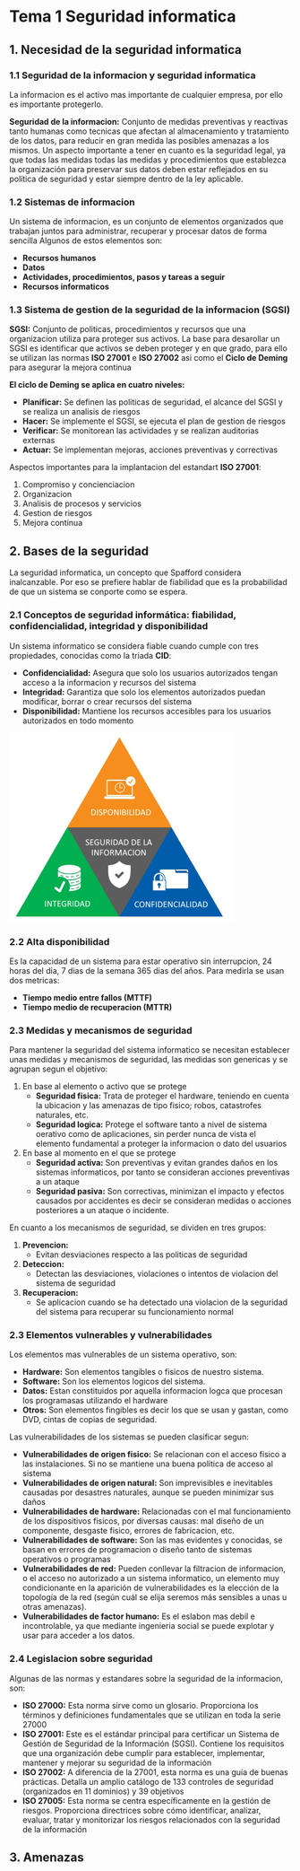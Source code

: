 # Tema 1 Seguridad informatica 

## 1. Necesidad de la seguridad informatica
### 1.1 Seguridad de la informacion y seguridad informatica 
La informacion es el activo mas importante de cualquier empresa, por ello es importante protegerlo. 


**Seguridad de la informacion:** Conjunto de medidas preventivas y reactivas tanto humanas como tecnicas que afectan al almacenamiento y tratamiento de los datos, para reducir en gran medida las posibles amenazas a los mismos. Un aspecto importante a tener en cuanto es la seguridad legal, ya que todas las medidas todas las medidas y procedimientos que establezca la organización para preservar sus
datos deben estar reflejados en su política de seguridad y estar siempre dentro de la ley aplicable.

### 1.2 Sistemas de informacion 
Un sistema de informacion, es un conjunto de elementos organizados que trabajan juntos para administrar, recuperar y procesar datos de forma sencilla 
Algunos de estos elementos son: 
- **Recursos humanos**
- **Datos**
- **Actividades, procedimientos, pasos y tareas a seguir**
- **Recursos informaticos**

### 1.3 Sistema de gestion de la seguridad de la informacion (SGSI)

**SGSI:** Conjunto de politicas, procedimientos y recursos que una organizacion utiliza para proteger sus activos.
La base para desarollar un SGSI es identificar que activos se deben proteger y en que grado, para ello se utilizan las normas **ISO 27001** e **ISO 27002** asi como el **Ciclo de Deming** para asegurar la mejora continua 

**El ciclo de Deming se aplica en cuatro niveles:**
- **Planificar:** Se definen las politicas de seguridad, el alcance del SGSI y se realiza un analisis de riesgos 
- **Hacer:** Se implemente el SGSI, se ejecuta el plan de gestion de riesgos
- **Verificar:** Se monitorean las actividades y se realizan auditorias externas 
- **Actuar:** Se implementan mejoras, acciones preventivas y correctivas

Aspectos importantes para la implantacion del estandart **ISO 27001**: 
1. Compromiso y concienciacion 
2. Organizacion 
3. Analisis de procesos y servicios 
4. Gestion de riesgos 
5. Mejora continua 

## 2. Bases de la seguridad 
La seguridad informatica, un concepto que Spafford considera inalcanzable. Por eso se prefiere hablar de fiabilidad que es la probabilidad de que un sistema se conporte como se espera. 

### 2.1 Conceptos de seguridad informática: fiabilidad, confidencialidad, integridad y disponibilidad 
Un sistema informatico se considera fiable cuando cumple con tres propiedades, conocidas como la triada **CID**: 
- **Confidencialidad:** Asegura que solo los usuarios autorizados tengan acceso a la informacion y recursos del sistema 
- **Integridad:** Garantiza que solo los elementos autorizados puedan modificar, borrar o crear recursos del sistema 
- **Disponibilidad:** Mantiene los recursos accesibles para los usuarios autorizados en todo momento 

![Triada_CID](images/cid.png)

### 2.2 Alta disponibilidad
 Es la capacidad de un sistema para estar operativo sin interrupcion, 24 horas del dia, 7 dias de la semana 365 dias del años. Para medirla se usan dos metricas: 
 - **Tiempo medio entre fallos (MTTF)**
 - **Tiempo medio de recuperacion (MTTR)**

### 2.3 Medidas y mecanismos de seguridad
Para mantener la seguridad del sistema informatico se necesitan establecer unas medidas y mecanismos de seguridad, las medidas son genericas y se agrupan segun el objetivo: 
1. En base al elemento o activo que se protege 
    - **Seguridad fisica:** Trata de proteger el hardware, teniendo en cuenta la ubicacion y las amenazas de tipo fisico; robos, catastrofes naturales, etc. 
    - **Seguridad logica:** Protege el software tanto a nivel de sistema oerativo como de aplicaciones, sin perder nunca de vista el elemento fundamental a proteger la informacion o dato del usuarios 
2. En base al momento en el que se protege
    - **Seguridad activa:** Son preventivas y evitan grandes daños en los sistemas informaticos, por tanto se consideran acciones preventivas a un ataque 
    - **Seguridad pasiva:** Son correctivas, minimizan el impacto y efectos causados por accidentes es decir se consideran medidas o acciones posteriores a un ataque o incidente.

En cuanto a los mecanismos de seguridad, se dividen en tres grupos: 
1. **Prevencion:** 
    - Evitan desviaciones respecto a las politicas de seguridad 
2. **Deteccion:**
    - Detectan las desviaciones, violaciones o intentos de violacion del sistema de seguridad 
3. **Recuperacion:**
    - Se aplicacion cuando se ha detectado una violacion de la seguridad del sistema para recuperar su funcionamiento normal 

### 2.3 Elementos vulnerables y vulnerabilidades 
Los elementos mas vulnerables de un sistema operativo, son: 
- **Hardware:** Son elementos tangibles o fisicos de nuestro sistema. 
- **Software:** Son los elementos logicos del sistema. 
- **Datos:** Estan constituidos por aquella informacion logca que procesan los programasas utilizando el hardware 
- **Otros:** Son elementos fingibles es decir los que se usan y gastan, como DVD, cintas de copias de seguridad. 

Las vulnerabilidades de los sistemas se pueden clasificar segun: 
- **Vulnerabilidades de origen fisico:** Se relacionan con el acceso fisico a las instalaciones. Si no se mantiene una buena politica de acceso al sistema 
- **Vulnerabilidades de origen natural:** Son imprevisibles e inevitables causadas por desastres naturales, aunque se pueden minimizar sus daños 
- **Vulnerabilidades de hardware:** Relacionadas con el mal funcionamiento de los dispositivos fisicos, por diversas causas: mal diseño de un componente, desgaste fisico, errores de fabricacion, etc. 
- **Vulnerabilidades de software:** Son las mas evidentes y conocidas, se basan en errores de programacion o diseño tanto de sistemas operativos o programas 
- **Vulnerabilidades de red:** Pueden conllevar la filtracion de informacion, o el acceso no autorizado a un sistema informatico, un elemento muy condicionante en la aparición de vulnerabilidades es la elección de la topología de la red (según cuál se elija seremos más sensibles a unas u otras amenazas).
- **Vulnerabilidades de factor humano:** Es el eslabon mas debil e incontrolable, ya que mediante ingenieria social se puede explotar y usar para acceder a los datos. 

### 2.4 Legislacion sobre seguridad
Algunas de las normas y estandares sobre la seguridad de la informacion, son: 
- **ISO 27000:**  Esta norma sirve como un glosario. Proporciona los términos y definiciones fundamentales que se utilizan en toda la serie 27000
- **ISO 27001:** Este es el estándar principal para certificar un Sistema de Gestión de Seguridad de la Información (SGSI). Contiene los requisitos que una organización debe cumplir para establecer, implementar, mantener y mejorar su seguridad de la información
- **ISO 27002:** A diferencia de la 27001, esta norma es una guía de buenas prácticas. Detalla un amplio catálogo de 133 controles de seguridad (organizados en 11 dominios) y 39 objetivos
- **ISO 27005:** Esta norma se centra específicamente en la gestión de riesgos. Proporciona directrices sobre cómo identificar, analizar, evaluar, tratar y monitorizar los riesgos relacionados con la seguridad de la información

## 3. Amenazas 




